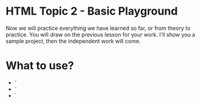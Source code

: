 # HTML Topic 2 - Basic Playground

Now we will practice everything we have learned so far, or from theory to practice. You will draw on the previous lesson for your work. I'll show you a sample project, then the independent work will come. 

# What to use?

- `<!DOCTYPE html>
- `<head>
- `<title>
- `<body>
- `<p>
- `<h1> - <h6>
- `<a>
- `<img>
- `<ul>, <ol>, <li>
- `<div>
- `<span>
- `<header>
- `<footer>
- `<nav>
- `<section>
- `<main>
- `<form>
- `<input>
- `<button>
- `<audio>
- `<video>
- or **GOOGLE**

# My turn

I'll start. You can watch or you can code with me.

# Your turn

Now is your time to practise all you can. Don't worry if you don't catch up. You can complete your work later whenever you want.

### Image

![nameOfTheImage](insertURLhere)

### Image

![nameOfTheImage](insertURLhere)

